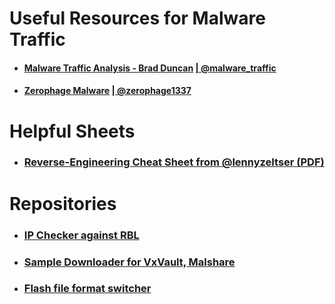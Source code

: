 # Useful Resources for Malware Traffic #
- #### [Malware Traffic Analysis - Brad Duncan](http://www.malware-traffic-analysis.net/) [| @malware_traffic](https://twitter.com/malware_traffic) ####
- #### [Zerophage Malware](https://zerophagemalware.com/) [| @zerophage1337](https://twitter.com/zerophage1337) ####
# Helpful Sheets #
- ### [Reverse-Engineering Cheat Sheet from @lennyzeltser (PDF)](https://zeltser.com/media/docs/reverse-engineering-malicious-code-tips.pdf) ###

# Repositories #
- ### [IP Checker against RBL](https://github.com/rubinsaifi/ip_checker) ###
- ### [Sample Downloader for VxVault, Malshare](https://github.com/rubinsaifi/GetSample) ###
- ### [Flash file format switcher](https://github.com/rubinsaifi/swf-format-switcher) ###
